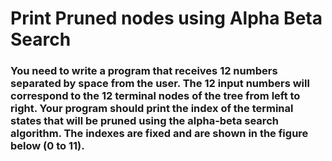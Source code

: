 # Print Pruned nodes using Alpha Beta Search


### You need to write a program that receives 12 numbers separated by space from the user. The 12 input numbers will correspond to the 12 terminal nodes of the tree from left to right. Your program should print the index of the terminal states that will be pruned using the alpha-beta search algorithm. The indexes are fixed and are shown in the figure below (0 to 11).
